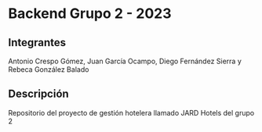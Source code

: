 # Backend Grupo 2 - 2023

## Integrantes
Antonio Crespo Gómez, Juan García Ocampo, Diego Fernández Sierra y Rebeca González Balado

## Descripción
Repositorio del proyecto de gestión hotelera llamado JARD Hotels del grupo 2
